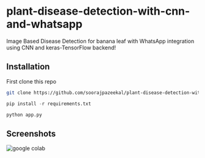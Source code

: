 # plant-disease-detection-with-cnn-and-whatsapp
Image Based Disease Detection for banana leaf with WhatsApp integration using CNN and keras-TensorFlow backend! 


## Installation

First clone this repo

```bash
git clone https://github.com/soorajpazeekal/plant-disease-detection-with-cnn-and-whatsapp.git
```
```python
pip install -r requirements.txt
```
```python
python app.py
```

## Screenshots
![google colab](https://github.com/soorajpazeekal/plant-disease-detection-with-cnn-and-whatsapp/blob/devlopment/screenshot-poc.gif)

